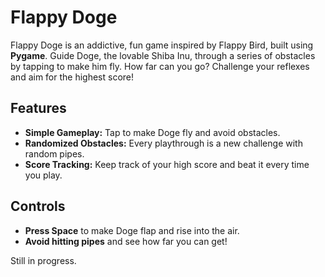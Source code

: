 # Flappy Doge

Flappy Doge is an addictive, fun game inspired by Flappy Bird, built using **Pygame**. Guide Doge, the lovable Shiba Inu, through a series of obstacles by tapping to make him fly. How far can you go? Challenge your reflexes and aim for the highest score!

## Features
- **Simple Gameplay:** Tap to make Doge fly and avoid obstacles.
- **Randomized Obstacles:** Every playthrough is a new challenge with random pipes.
- **Score Tracking:** Keep track of your high score and beat it every time you play.
  
## Controls
- **Press Space** to make Doge flap and rise into the air.
- **Avoid hitting pipes** and see how far you can get!

Still in progress.
